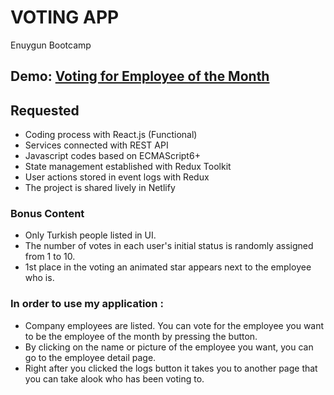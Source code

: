 # VOTING APP

Enuygun Bootcamp

## Demo: [Voting for Employee of the Month](https://voting-app-enuygun.netlify.app/)

## Requested

- Coding process with React.js (Functional)
- Services connected with REST API
- Javascript codes based on ECMAScript6+
- State management established with Redux Toolkit
- User actions stored in event logs with Redux
- The project is shared lively in Netlify

### Bonus Content

- Only Turkish people listed in UI.
- The number of votes in each user's initial status is randomly assigned from 1 to 10.
- 1st place in the voting an animated star appears next to the employee who is.

### In order to use my application :

- Company employees are listed. You can vote for the employee you want to be the employee of the month by pressing the button.
- By clicking on the name or picture of the employee you want, you can go to the employee detail page.
- Right after you clicked the logs button it takes you to another page that you can take alook who has been voting to.
